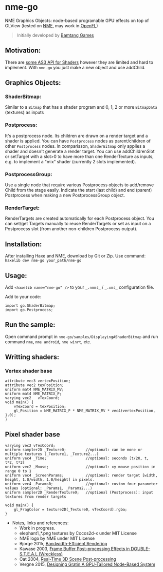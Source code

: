 # nme-go
NME Graphics Objects: node-based programable GPU effects on top of GLView (tested on [NME](https://github.com/haxenme/nme), may work in [OpenFL](http://www.openfl.org/))
 >Initially developed by [Bamtang Games](http://www.bamtang.com)

## Motivation: 

There are [some AS3 API for Shaders](https://help.adobe.com/en_US/as3/dev/WS065D20A7-F721-4a0c-8581-4D188E6FD606.html) however they are limited and hard to implement. With `nme-go` you just make a new object and use addChild.

## Graphics Objects: 

### ShaderBitmap: 

Similar to a `Bitmap` that has a shader program and 0, 1, 2 or more `BitmapData` (textures) as inputs

### Postprocess: 

It's a postprocess node. Its children are drawn on a render target and a shader is applied. You can have `Postprocess` nodes as parent/children of other `Postprocess` nodes. In comparisson, `ShaderBitmap` only applies a shader and doesn't generate a render target. You can use addChildrenSlot or setTarget with a slot>0 to have more than one RenderTexture as inputs, e.g. to implement a "mix" shader (currently 2 slots implemented).

### PostprocessGroup: 

Use a single node that require various Postprocess objects to add/remove Child from the stage easily. Indicate the start (last child) and end (parent) Postprocess when making a new PostprocessGroup object.

### RenderTarget: 

RenderTargets are created automatically for each Postprocess object. You can set/get Targets manually to reuse RenderTargets or set as input on a Postprocess slot (from another non-children Postprocess output).

## Installation:
After installing Haxe and NME, download by Git or Zip. Use command: ```haxelib dev nme-go your_path/nme-go``` 

## Usage:
Add ```<haxelib name="nme-go" />``` to your `_.nmml_` / `_.xml_` configuration file.

Add to your code:
```
import go.ShaderBitmap; 
import go.Postprocess;
```

## Run the sample:
Open command prompt in `nme-go/samples/DisplayingAShaderBitmap` and run command ```nme```, ```nme android```, ```nme winrt```, etc.

## Writting shaders:

### Vertex shader base
```
attribute vec3 vertexPosition;
attribute vec2 texPosition;
uniform mat4 NME_MATRIX_MV;
uniform mat4 NME_MATRIX_P;
varying vec2   vTexCoord;
void main() {            
    vTexCoord = texPosition;
    gl_Position = NME_MATRIX_P * NME_MATRIX_MV * vec4(vertexPosition, 1.0);
}
```

## Pixel shader base

```
varying vec2 vTexCoord;
uniform sampler2D _Texture0;         //optional: can be none or multiple textures (_Texture1, _Texture2...)
uniform vec4 _Time;                  //optional: seconds [t/20, t, t*2, t*3]
uniform vec2 _Mouse;                 //optional: xy mouse position in range 0 to 1
uniform vec4 _ScreenParams;          //optional: render target [width, height, 1.0/width, 1.0/height] in pixels.
uniform vec4 _Params0;               //optional: custom four parameter values (optional: _Params1, _Params2...)
uniform sampler2D _RenderTexture0;   //optional (Postprocess): input textures from render targets 

void main() {  
    gl_FragColor = texture2D(_Texture0, vTexCoord).rgba;
}  
```

* Notes, links and references:
  - Work in progress. 
  - elephant1_*.png textures by Cocos2d-x under MIT License
  - NME logo by NME under MIT License
  - Bjorge 2015, [Bandwidth-Efficient Rendering](https://community.arm.com/cfs-file/__key/communityserver-blogs-components-weblogfiles/00-00-00-26-50/siggraph2015_2D00_mmg_2D00_marius_2D00_slides.pdf)
  - Kawase 2003, [Frame Buffer Post-processing Effects in DOUBLE-S.T.E.A.L (Wreckless)](http://www.daionet.gr.jp/~masa/archives/GDC2003_DSTEAL.ppt)
  - Oat 2004, [Real-Time 3D Scene Post-processing](http://www.chrisoat.com/papers/Oat-ScenePostprocessing.pdf)
  - Vergne 2015, [Designing Gratin A GPU-Tailored Node-Based System](http://jcgt.org/published/0004/04/03/)
